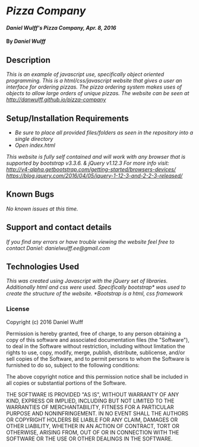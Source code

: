 # _Pizza Company_

#### _Daniel Wulff's Pizza Company, Apr. 8, 2016_

#### By _**Daniel Wulff**_

## Description

_This is an example of javascript use, specifically object oriented programming. This is a html/css/javascript website that gives a user an interface for ordering pizzas. The pizza ordering system makes uses of objects to allow large orders of unique pizzas. The website can be seen at http://danwulff.github.io/pizza-company_

## Setup/Installation Requirements

* _Be sure to place all provided files/folders as seen in the repository into a single directory_
* _Open index.html_

_This website is fully self contained and will work with any browser that is supported by bootstrap v3.3.6. & jQuery v1.12.3 For more info visit: http://v4-alpha.getbootstrap.com/getting-started/browsers-devices/
https://blog.jquery.com/2016/04/05/jquery-1-12-3-and-2-2-3-released/_

## Known Bugs

_No known issues at this time._

## Support and contact details

_If you find any errors or have trouble viewing the website feel free to contact Daniel: danielwulff.ee@gmail.com_

## Technologies Used

_This was created using Javascript with the jQuery set of libraries. Additionally html and css were used. Specifically bootstrap* was used to create the structure of the website. *Bootstrap is a html, css framework_

### License

Copyright (c) 2016 Daniel Wulff

Permission is hereby granted, free of charge, to any person obtaining a copy of this software and associated documentation files (the "Software"), to deal in the Software without restriction, including without limitation the rights to use, copy, modify, merge, publish, distribute, sublicense, and/or sell copies of the Software, and to permit persons to whom the Software is furnished to do so, subject to the following conditions:

The above copyright notice and this permission notice shall be included in all copies or substantial portions of the Software.

THE SOFTWARE IS PROVIDED "AS IS", WITHOUT WARRANTY OF ANY KIND, EXPRESS OR IMPLIED, INCLUDING BUT NOT LIMITED TO THE WARRANTIES OF MERCHANTABILITY, FITNESS FOR A PARTICULAR PURPOSE AND NONINFRINGEMENT. IN NO EVENT SHALL THE AUTHORS OR COPYRIGHT HOLDERS BE LIABLE FOR ANY CLAIM, DAMAGES OR OTHER LIABILITY, WHETHER IN AN ACTION OF CONTRACT, TORT OR OTHERWISE, ARISING FROM, OUT OF OR IN CONNECTION WITH THE SOFTWARE OR THE USE OR OTHER DEALINGS IN THE SOFTWARE.

